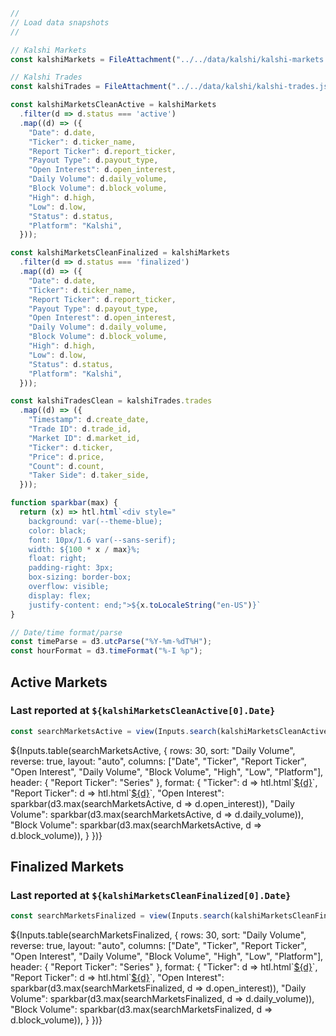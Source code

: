 ```js
//
// Load data snapshots
//

// Kalshi Markets 
const kalshiMarkets = FileAttachment("../../data/kalshi/kalshi-markets.json").json();

// Kalshi Trades 
const kalshiTrades = FileAttachment("../../data/kalshi/kalshi-trades.json").json();
```

```js
const kalshiMarketsCleanActive = kalshiMarkets
  .filter(d => d.status === 'active')
  .map((d) => ({
    "Date": d.date,
    "Ticker": d.ticker_name,
    "Report Ticker": d.report_ticker,
    "Payout Type": d.payout_type,
    "Open Interest": d.open_interest,
    "Daily Volume": d.daily_volume,
    "Block Volume": d.block_volume,
    "High": d.high,
    "Low": d.low,
    "Status": d.status,
    "Platform": "Kalshi",
  }));

const kalshiMarketsCleanFinalized = kalshiMarkets
  .filter(d => d.status === 'finalized')
  .map((d) => ({
    "Date": d.date,
    "Ticker": d.ticker_name,
    "Report Ticker": d.report_ticker,
    "Payout Type": d.payout_type,
    "Open Interest": d.open_interest,
    "Daily Volume": d.daily_volume,
    "Block Volume": d.block_volume,
    "High": d.high,
    "Low": d.low,
    "Status": d.status,
    "Platform": "Kalshi",
  }));
```

```js
const kalshiTradesClean = kalshiTrades.trades
  .map((d) => ({
    "Timestamp": d.create_date,
    "Trade ID": d.trade_id,
    "Market ID": d.market_id,
    "Ticker": d.ticker,
    "Price": d.price,
    "Count": d.count,
    "Taker Side": d.taker_side,
  }));
```

```js
function sparkbar(max) {
  return (x) => htl.html`<div style="
    background: var(--theme-blue);
    color: black;
    font: 10px/1.6 var(--sans-serif);
    width: ${100 * x / max}%;
    float: right;
    padding-right: 3px;
    box-sizing: border-box;
    overflow: visible;
    display: flex;
    justify-content: end;">${x.toLocaleString("en-US")}`
}
```

```js
// Date/time format/parse
const timeParse = d3.utcParse("%Y-%m-%dT%H");
const hourFormat = d3.timeFormat("%-I %p");
```

## Active Markets
<h3>Last reported at <code>${kalshiMarketsCleanActive[0].Date}</code></h3>

```js
const searchMarketsActive = view(Inputs.search(kalshiMarketsCleanActive, {placeholder: "Search markets…"}));
```

<div class="table-responsive">
  <div class="card" style="padding: 0;">
    ${Inputs.table(searchMarketsActive, {
      rows: 30, 
      sort: "Daily Volume", 
      reverse: true,
      layout: "auto",
      columns: ["Date", "Ticker", "Report Ticker", "Open Interest", "Daily Volume", "Block Volume", "High", "Low", "Platform"],
      header: {
        "Report Ticker": "Series"
      },
      format: {
        "Ticker": d => htl.html`<a href="https://kalshi.com/markets/${d}?referral=39c1bef1-c544-4b49-ab85-d336be5dc41c" target="_blank">${d}</a>`,
        "Report Ticker": d => htl.html`<a href="https://kalshi.com/markets/${d}?referral=39c1bef1-c544-4b49-ab85-d336be5dc41c" target="_blank">${d}</a>`,
        "Open Interest": sparkbar(d3.max(searchMarketsActive, d => d.open_interest)),
        "Daily Volume": sparkbar(d3.max(searchMarketsActive, d => d.daily_volume)),
        "Block Volume": sparkbar(d3.max(searchMarketsActive, d => d.block_volume)),
      }
    })}
  </div>
</div>

## Finalized Markets
<h3>Last reported at <code>${kalshiMarketsCleanFinalized[0].Date}</code></h3>

```js
const searchMarketsFinalized = view(Inputs.search(kalshiMarketsCleanFinalized, {placeholder: "Search markets…"}));
```

<div class="table-responsive">
  <div class="card" style="padding: 0;">
    ${Inputs.table(searchMarketsFinalized, {
      rows: 30, 
      sort: "Daily Volume", 
      reverse: true,
      layout: "auto",
      columns: ["Date", "Ticker", "Report Ticker", "Open Interest", "Daily Volume", "Block Volume", "High", "Low", "Platform"],
      header: {
        "Report Ticker": "Series"
      },
      format: {
        "Ticker": d => htl.html`<a href="https://kalshi.com/markets/${d}?referral=39c1bef1-c544-4b49-ab85-d336be5dc41c" target="_blank">${d}</a>`,
        "Report Ticker": d => htl.html`<a href="https://kalshi.com/markets/${d}?referral=39c1bef1-c544-4b49-ab85-d336be5dc41c" target="_blank">${d}</a>`,
        "Open Interest": sparkbar(d3.max(searchMarketsFinalized, d => d.open_interest)),
        "Daily Volume": sparkbar(d3.max(searchMarketsFinalized, d => d.daily_volume)),
        "Block Volume": sparkbar(d3.max(searchMarketsFinalized, d => d.block_volume)),
      }
    })}
  </div>
</div>